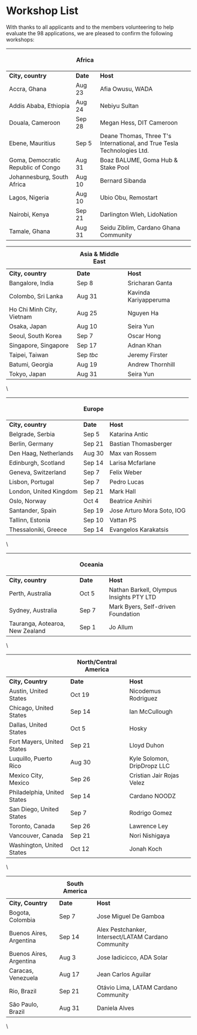 # Workshop List

With thanks to all applicants and to the members volunteering to help evaluate the 98 applications, we are pleased to confirm the following workshops:&#x20;

| <p><br></p>                        | **Africa** | <p><br></p>                                                             |
| ---------------------------------- | ---------- | ----------------------------------------------------------------------- |
| **City, country**                  | **Date**   | **Host**                                                                |
| Accra, Ghana                       | Aug 23     | Afia Owusu, WADA                                                        |
| Addis Ababa, Ethiopia              | Aug 24     | Nebiyu Sultan                                                           |
| Douala, Cameroon                   | Sep 28     | Megan Hess, DIT Cameroon                                                |
| Ebene, Mauritius                   | Sep 5      | Deane Thomas, Three T's International, and True Tesla Technologies Ltd. |
| Goma, Democratic Republic of Congo | Aug 31     | Boaz BALUME, Goma Hub & Stake Pool                                      |
| Johannesburg, South Africa         | Aug 10     | Bernard Sibanda                                                         |
| Lagos, Nigeria                     | Aug 10     | Ubio Obu, Remostart                                                     |
| Nairobi, Kenya                     | Sep 21     | Darlington Wleh, LidoNation                                             |
| Tamale, Ghana                      | Aug 31     | Seidu Ziblim, Cardano Ghana Community                                   |

| <p><br></p>               | **Asia & Middle East** | <p><br></p>           |
| ------------------------- | ---------------------- | --------------------- |
| **City, country**         | **Date**               | **Host**              |
| Bangalore, India          | Sep 8                  | Sricharan Ganta       |
| Colombo, Sri Lanka        | Aug 31                 | Kavinda Kariyapperuma |
| Ho Chi Minh City, Vietnam | Aug 25                 | Nguyen Ha             |
| Osaka, Japan              | Aug 10                 | Seira Yun             |
| Seoul, South Korea        | Sep 7                  | Oscar Hong            |
| Singapore, Singapore      | Sep 17                 | Adnan Khan            |
| Taipei, Taiwan            | Sep _tbc_              | Jeremy Firster        |
| Batumi, Georgia           | Aug 19                 | Andrew Thornhill      |
| Tokyo, Japan              | Aug 31                 | Seira Yun             |

\


| <p><br></p>            | **Europe** | <p><br></p>                |
| ---------------------- | ---------- | -------------------------- |
| **City, country**      | **Date**   | **Host**                   |
| Belgrade, Serbia       | Sep 5      | Katarina Antic             |
| Berlin, Germany        | Sep 21     | Bastian Thomasberger       |
| Den Haag, Netherlands  | Aug 30     | Max van Rossem             |
| Edinburgh, Scotland    | Sep 14     | Larisa Mcfarlane           |
| Geneva, Switzerland    | Sep 7      | Felix Weber                |
| Lisbon, Portugal       | Sep 7      | Pedro Lucas                |
| London, United Kingdom | Sep 21     | Mark Hall                  |
| Oslo, Norway           | Oct 4      | Beatrice Anihiri           |
| Santander, Spain       | Sep 19     | Jose Arturo Mora Soto, IOG |
| Tallinn, Estonia       | Sep 10     | Vattan PS                  |
| Thessaloniki, Greece   | Sep 14     | Evangelos Karakatsis       |

\


| <p><br></p>                     | **Oceania** | <p><br></p>                              |
| ------------------------------- | ----------- | ---------------------------------------- |
| **City, country**               | **Date**    | **Host**                                 |
| Perth, Australia                | Oct 5       | Nathan Barkell, Olympus Insights PTY LTD |
| Sydney, Australia               | Sep 7       | Mark Byers, Self-driven Foundation       |
| Tauranga, Aotearoa, New Zealand | Sep 1       | Jo Allum                                 |

\


| <p><br></p>                 | **North/Central America** | <p><br></p>                 |
| --------------------------- | ------------------------- | --------------------------- |
| **City, Country**           | **Date**                  | **Host**                    |
| Austin, United States       | Oct 19                    | Nicodemus Rodriguez         |
| Chicago, United States      | Sep 14                    | Ian McCullough              |
| Dallas, United States       | Oct 5                     | Hosky                       |
| Fort Mayers, United States  | Sep 21                    | Lloyd Duhon                 |
| Luquillo, Puerto Rico       | Aug 30                    | Kyle Solomon, DripDropz LLC |
| Mexico City, Mexico         | Sep 26                    | Cristian Jair Rojas Velez   |
| Philadelphia, United States | Sep 14                    | Cardano NOODZ               |
| San Diego, United States    | Sep 7                     | Rodrigo Gomez               |
| Toronto, Canada             | Sep 26                    | Lawrence Ley                |
| Vancouver, Canada           | Sep 21                    | Nori Nishigaya              |
| Washington, United States   | Oct 12                    | Jonah Koch                  |

\


| <p><br></p>              | **South America** | <p><br></p>                                         |
| ------------------------ | ----------------- | --------------------------------------------------- |
| **City, Country**        | **Date**          | **Host**                                            |
| Bogota, Colombia         | Sep 7             | Jose Miguel De Gamboa                               |
| Buenos Aires, Argentina  | Sep 14            | Alex Pestchanker, Intersect/LATAM Cardano Community |
| Buenos Aires, Argentina  | Aug 3             | Jose Iadicicco, ADA Solar                           |
| Caracas, Venezuela       | Aug 17            | Jean Carlos Aguilar                                 |
| Rio, Brazil              | Sep 21            | Otávio Lima, LATAM Cardano Community                |
| São Paulo, Brazil        | Aug 31            | Daniela Alves                                       |

\
